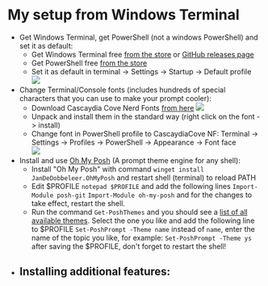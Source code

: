 # My setup from Windows Terminal

- Get Windows Terminal, get PowerShell (not a windows PowerShell) and set it as default:
  - Get Windows Terminal free [from the store](https://www.microsoft.com/en-us/p/windows-terminal/9n0dx20hk701?activetab=pivot:overviewtab) or [GitHub releases page](https://github.com/microsoft/terminal/releases)
  - Get PowerShell free [from the store](https://www.microsoft.com/en-us/p/powershell/9mz1snwt0n5d?activetab=pivot:overviewtab)
  - Set it as default in terminal -> Settings -> Startup -> Default profile    
 ![](https://i.imgur.com/H0hskkH.jpeg)
- Change Terminal/Console fonts (includes hundreds of special characters that you can use to make your prompt cooler):
  - Download Cascaydia Cove Nerd Fonts [from here](https://www.nerdfonts.com/font-downloads) ![](https://i.imgur.com/g0RQw7G.jpeg)
  - Unpack and install them in the standard way (right click on the font -> install)
  - Change font in PowerShell profile to CascaydiaCove NF: Terminal -> Settings -> Profiles -> PowerShell -> Appearance -> Font face   
![](https://i.imgur.com/xIpf83v.jpeg)
- Install and use [Oh My Posh](https://ohmyposh.dev/docs/) (A prompt theme engine for any shell):
  - Install "Oh My Posh" with command ```winget install JanDeDobbeleer.OhMyPosh``` and restart shell (terminal) to reload PATH
  - Edit $PROFILE ```notepad $PROFILE``` and add the following lines ```Import-Module posh-git``` ```Import-Module oh-my-posh``` and for the changes to take effect, restart the shell.
  - Run the command ```Get-PoshThemes``` and you should see a [list of all available themes](https://github.com/JanDeDobbeleer/oh-my-posh/tree/main/themes). Select the one you like and add the following line to $PROFILE ```Set-PoshPrompt -Theme name``` instead of `name`, enter the name of the topic you like, for example: ```Set-PoshPrompt -Theme ys``` after saving the $PROFILE, don't forget to restart the shell!
- Installing additional features:
  - 
